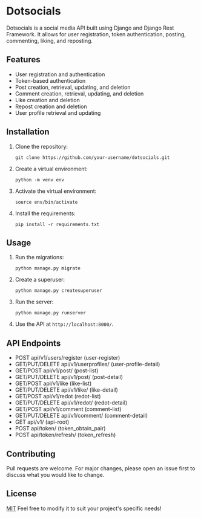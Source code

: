 # Dotsocials

Dotsocials is a social media API built using Django and Django Rest Framework. It allows for user registration, token authentication, posting, commenting, liking, and reposting.

## Features

- User registration and authentication
- Token-based authentication
- Post creation, retrieval, updating, and deletion
- Comment creation, retrieval, updating, and deletion
- Like creation and deletion
- Repost creation and deletion
- User profile retrieval and updating

## Installation

1. Clone the repository:

    ```
    git clone https://github.com/your-username/dotsocials.git
    ```

2. Create a virtual environment:

    ```
    python -m venv env
    ```

3. Activate the virtual environment:

    ```
    source env/bin/activate
    ```

4. Install the requirements:

    ```
    pip install -r requirements.txt
    ```

## Usage

1. Run the migrations:

    ```
    python manage.py migrate
    ```

2. Create a superuser:

    ```
    python manage.py createsuperuser
    ```

3. Run the server:

    ```
    python manage.py runserver
    ```

4. Use the API at `http://localhost:8000/`.

## API Endpoints

- POST api/v1/users/register (user-register)
- GET/PUT/DELETE api/v1/userprofiles/<pk> (user-profile-detail)
- GET/POST api/v1/post/ (post-list)
- GET/PUT/DELETE api/v1/post/<pk> (post-detail)
- GET/POST api/v1/like (like-list)
- GET/PUT/DELETE api/v1/like/<pk> (like-detail)
- GET/POST api/v1/redot (redot-list)
- GET/PUT/DELETE api/v1/redot/<pk> (redot-detail)
- GET/POST api/v1/comment (comment-list)
- GET/PUT/DELETE api/v1/comment/<pk> (comment-detail)
- GET api/v1/ (api-root)
- POST api/token/ (token_obtain_pair)
- POST api/token/refresh/ (token_refresh)


## Contributing

Pull requests are welcome. For major changes, please open an issue first to discuss what you would like to change.

## License

[MIT](https://choosealicense.com/licenses/mit/)
Feel free to modify it to suit your project's specific needs!
